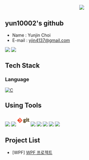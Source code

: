<p align='center'>
  <a href="https://github.com/yun10002">
    <img src="https://capsule-render.vercel.app/api?type=waving&color=gradient&fontColor=FFFFFF&height=300&section=header&text=Study%20Repository&fontSize=50"/>
  </a>
</p>

## yun10002's github
- Name : Yunjin Choi
- E-mail : yjin4137@gmail.com
<img src="https://github-readme-stats.vercel.app/api?username=yun10002&theme=synthwave&show_icons=true"/>
<img src="https://github-readme-stats.vercel.app/api/top-langs/?username=yun10002&theme=synthwave&layout=compact"/>

## Tech Stack
<h3>Language</h3>
<p>
  <a href="https://github.com/yun10002/StudyWPF.git" target="_blank"><img alt="C" src="https://img.shields.io/badge/c%23-%23239120.svg?style=flat&logo=c-sharp&logoColor=white"/></a>
</P>

## Using Tools
<p align='left'>
    <img height="40" src="https://img.icons8.com/color/48/000000/visual-studio-2019.png">
    <img height="40" src="https://d1jnx9ba8s6j9r.cloudfront.net/blog/wp-content/uploads/2019/10/logo.png">
    <img height="40" src="https://github.com/Pythunder/explore/blob/80688e429a7d4ef2fca1e82350fe8e3517d3494d/topics/git/git.png">
    <img height="40" src="https://upload.wikimedia.org/wikipedia/commons/b/b6/PuTTY_icon_128px.png">
    <img height="40" src="https://img.icons8.com/color/48/000000/raspberry-pi.png">
    <img height="40" src="https://mosquitto.org/stickers/mosquitto-mono.png">
    <img height="40" src="https://img.icons8.com/fluent/48/000000/vmware-workstation-player.png">
    <img height="40" src="https://taiwebs.com/upload/icons/vnc-connect-enterprise220-220.png">
</p>

## Project List
- [WPF] [WPF 프로젝트](https://github.com/yun10002/StudyWpf/tree/main/portfolio)


<!--
**yun10002/yun10002** is a ✨ _special_ ✨ repository because its `README.md` (this file) appears on your GitHub profile.

Here are some ideas to get you started:

- 🔭 I’m currently working on ...
- 🌱 I’m currently learning ...
- 👯 I’m looking to collaborate on ...
- 🤔 I’m looking for help with ...
- 💬 Ask me about ...
- 📫 How to reach me: ...
- 😄 Pronouns: ...
- ⚡ Fun fact: ...
-->
